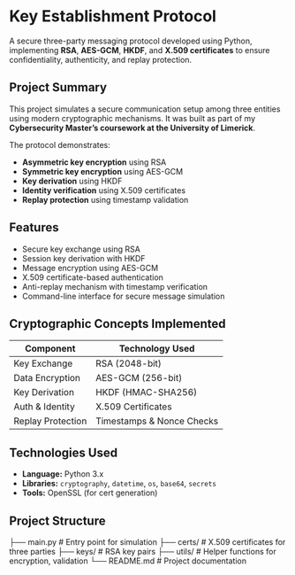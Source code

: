 # Key Establishment Protocol

A secure three-party messaging protocol developed using Python, implementing **RSA**, **AES-GCM**, **HKDF**, and **X.509 certificates** to ensure confidentiality, authenticity, and replay protection.

##  Project Summary

This project simulates a secure communication setup among three entities using modern cryptographic mechanisms. It was built as part of my **Cybersecurity Master’s coursework at the University of Limerick**.

The protocol demonstrates:
- **Asymmetric key encryption** using RSA
- **Symmetric key encryption** using AES-GCM
- **Key derivation** using HKDF
- **Identity verification** using X.509 certificates
- **Replay protection** using timestamp validation

##  Features

-  Secure key exchange using RSA
-  Session key derivation with HKDF
- Message encryption using AES-GCM
- X.509 certificate-based authentication
-  Anti-replay mechanism with timestamp verification
-  Command-line interface for secure message simulation

##  Cryptographic Concepts Implemented

| Component         | Technology Used            |
|------------------|----------------------------|
| Key Exchange     | RSA (2048-bit)             |
| Data Encryption  | AES-GCM (256-bit)          |
| Key Derivation   | HKDF (HMAC-SHA256)         |
| Auth & Identity  | X.509 Certificates         |
| Replay Protection| Timestamps & Nonce Checks  |

##  Technologies Used

- **Language:** Python 3.x
- **Libraries:** `cryptography`, `datetime`, `os`, `base64`, `secrets`
- **Tools:** OpenSSL (for cert generation)

## Project Structure

├── main.py                    # Entry point for simulation
├── certs/                     # X.509 certificates for three parties
├── keys/                      # RSA key pairs
├── utils/                     # Helper functions for encryption, validation
└── README.md                  # Project documentation

